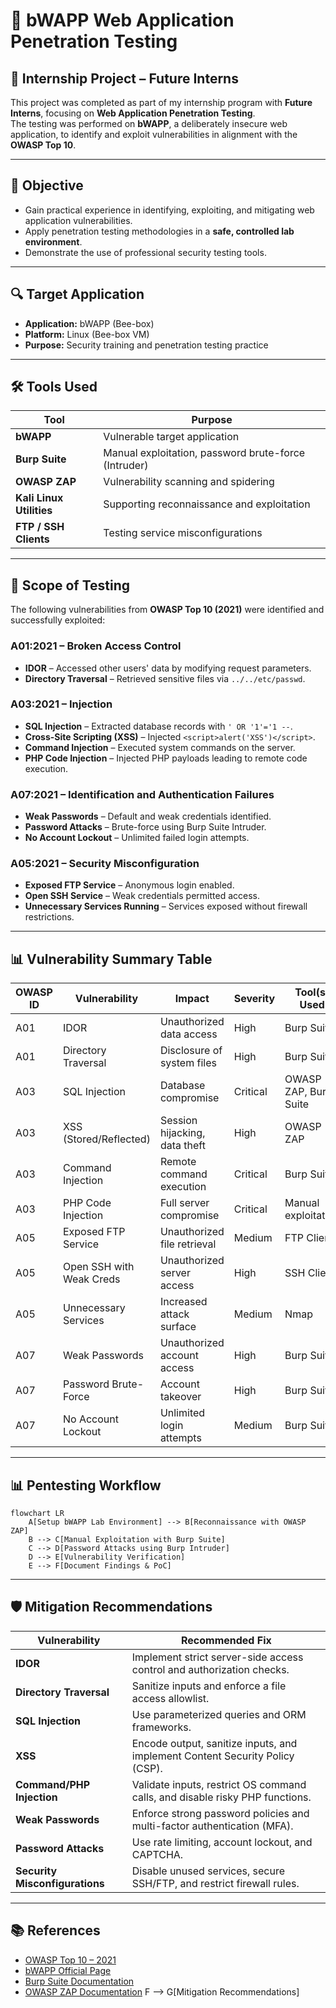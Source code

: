 # 🐝 bWAPP Web Application Penetration Testing

## 📌 Internship Project – Future Interns
This project was completed as part of my internship program with **Future Interns**, focusing on **Web Application Penetration Testing**.  
The testing was performed on **bWAPP**, a deliberately insecure web application, to identify and exploit vulnerabilities in alignment with the **OWASP Top 10**.

---

## 🎯 Objective
- Gain practical experience in identifying, exploiting, and mitigating web application vulnerabilities.
- Apply penetration testing methodologies in a **safe, controlled lab environment**.
- Demonstrate the use of professional security testing tools.

---

## 🔍 Target Application
- **Application:** bWAPP (Bee-box)
- **Platform:** Linux (Bee-box VM)
- **Purpose:** Security training and penetration testing practice

---

## 🛠 Tools Used
| Tool | Purpose |
|------|---------|
| **bWAPP** | Vulnerable target application |
| **Burp Suite** | Manual exploitation, password brute-force (Intruder) |
| **OWASP ZAP** | Vulnerability scanning and spidering |
| **Kali Linux Utilities** | Supporting reconnaissance and exploitation |
| **FTP / SSH Clients** | Testing service misconfigurations |

---

## 📂 Scope of Testing
The following vulnerabilities from **OWASP Top 10 (2021)** were identified and successfully exploited:

### **A01:2021 – Broken Access Control**
- **IDOR** – Accessed other users' data by modifying request parameters.
- **Directory Traversal** – Retrieved sensitive files via `../../etc/passwd`.

### **A03:2021 – Injection**
- **SQL Injection** – Extracted database records with `' OR '1'='1 --`.
- **Cross-Site Scripting (XSS)** – Injected `<script>alert('XSS')</script>`.
- **Command Injection** – Executed system commands on the server.
- **PHP Code Injection** – Injected PHP payloads leading to remote code execution.

### **A07:2021 – Identification and Authentication Failures**
- **Weak Passwords** – Default and weak credentials identified.
- **Password Attacks** – Brute-force using Burp Suite Intruder.
- **No Account Lockout** – Unlimited failed login attempts.

### **A05:2021 – Security Misconfiguration**
- **Exposed FTP Service** – Anonymous login enabled.
- **Open SSH Service** – Weak credentials permitted access.
- **Unnecessary Services Running** – Services exposed without firewall restrictions.

---

## 📊 Vulnerability Summary Table

| OWASP ID | Vulnerability | Impact | Severity | Tool(s) Used |
|----------|--------------|--------|----------|--------------|
| A01 | IDOR | Unauthorized data access | High | Burp Suite |
| A01 | Directory Traversal | Disclosure of system files | High | Burp Suite |
| A03 | SQL Injection | Database compromise | Critical | OWASP ZAP, Burp Suite |
| A03 | XSS (Stored/Reflected) | Session hijacking, data theft | High | OWASP ZAP |
| A03 | Command Injection | Remote command execution | Critical | Burp Suite |
| A03 | PHP Code Injection | Full server compromise | Critical | Manual exploitation |
| A05 | Exposed FTP Service | Unauthorized file retrieval | Medium | FTP Client |
| A05 | Open SSH with Weak Creds | Unauthorized server access | High | SSH Client |
| A05 | Unnecessary Services | Increased attack surface | Medium | Nmap |
| A07 | Weak Passwords | Unauthorized account access | High | Burp Suite |
| A07 | Password Brute-Force | Account takeover | High | Burp Suite |
| A07 | No Account Lockout | Unlimited login attempts | Medium | Burp Suite |


---

## 📊 Pentesting Workflow

```mermaid
flowchart LR
    A[Setup bWAPP Lab Environment] --> B[Reconnaissance with OWASP ZAP]
    B --> C[Manual Exploitation with Burp Suite]
    C --> D[Password Attacks using Burp Intruder]
    D --> E[Vulnerability Verification]
    E --> F[Document Findings & PoC]
```

---

## 🛡 Mitigation Recommendations

| Vulnerability | Recommended Fix |
|---------------|-----------------|
| **IDOR** | Implement strict server-side access control and authorization checks. |
| **Directory Traversal** | Sanitize inputs and enforce a file access allowlist. |
| **SQL Injection** | Use parameterized queries and ORM frameworks. |
| **XSS** | Encode output, sanitize inputs, and implement Content Security Policy (CSP). |
| **Command/PHP Injection** | Validate inputs, restrict OS command calls, and disable risky PHP functions. |
| **Weak Passwords** | Enforce strong password policies and multi-factor authentication (MFA). |
| **Password Attacks** | Use rate limiting, account lockout, and CAPTCHA. |
| **Security Misconfigurations** | Disable unused services, secure SSH/FTP, and restrict firewall rules. |

---

## 📚 References
- [OWASP Top 10 – 2021](https://owasp.org/Top10/)
- [bWAPP Official Page](http://www.itsecgames.com/)
- [Burp Suite Documentation](https://portswigger.net/burp/documentation)
- [OWASP ZAP Documentation](https://www.zaproxy.org/docs/)
    F --> G[Mitigation Recommendations]

